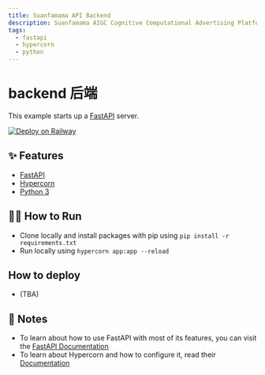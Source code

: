 ```yaml
---
title: Suanfamama API Backend
description: Suanfamama AIGC Cognitive Computational Advertising Platform
tags:
  - fastapi
  - hypercorn
  - python
---
```


# backend 后端

This example starts up a [FastAPI](https://fastapi.tiangolo.com/) server.

[![Deploy on Railway](https://railway.app/button.svg)](https://railway.app/template/-NvLj4?referralCode=CRJ8FE)

## ✨ Features

- [FastAPI](https://fastapi.tiangolo.com/)
- [Hypercorn](https://hypercorn.readthedocs.io/)
- [Python 3](https://www.python.org/)

## 💁‍♀️ How to Run

- Clone locally and install packages with pip using `pip install -r requirements.txt`
- Run locally using `hypercorn app:app --reload`

## How to deploy

- (TBA)

## 📝 Notes

- To learn about how to use FastAPI with most of its features, you can visit the [FastAPI Documentation](https://fastapi.tiangolo.com/tutorial/)
- To learn about Hypercorn and how to configure it, read their [Documentation](https://hypercorn.readthedocs.io/)
